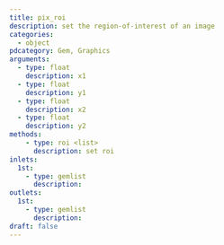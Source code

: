 ```yaml
---
title: pix_roi
description: set the region-of-interest of an image
categories:
  - object
pdcategory: Gem, Graphics
arguments:
  - type: float
    description: x1
  - type: float
    description: y1
  - type: float
    description: x2
  - type: float
    description: y2
methods:
    - type: roi <list>
      description: set roi
inlets:
  1st:
    - type: gemlist
      description:
outlets:
  1st:
    - type: gemlist
      description:
draft: false
---
```

